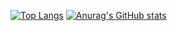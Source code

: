 
[![Top Langs](https://github-readme-stats.vercel.app/api/top-langs/?username=Jaeowo)](https://github.com/anuraghazra/github-readme-stats)
[![Anurag's GitHub stats](https://github-readme-stats.vercel.app/api?username=Jaeowo)](https://github.com/anuraghazra/github-readme-stats)

<!--
**Jaeowo/Jaeowo** is a ✨ _special_ ✨ repository because its `README.md` (this file) appears on your GitHub profile.

Here are some ideas to get you started:

- 🔭 I’m currently working on ...
- 🌱 I’m currently learning ...
- 👯 I’m looking to collaborate on ...
- 🤔 I’m looking for help with ...
- 💬 Ask me about ...
- 📫 How to reach me: ...
- 😄 Pronouns: ...
- ⚡ Fun fact: ...
-->
